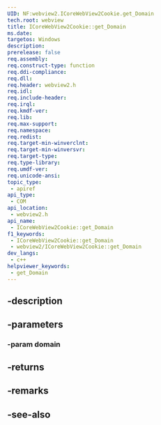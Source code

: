 ```yaml
---
UID: NF:webview2.ICoreWebView2Cookie.get_Domain
tech.root: webview
title: ICoreWebView2Cookie::get_Domain
ms.date: 
targetos: Windows
description: 
prerelease: false
req.assembly: 
req.construct-type: function
req.ddi-compliance: 
req.dll: 
req.header: webview2.h
req.idl: 
req.include-header: 
req.irql: 
req.kmdf-ver: 
req.lib: 
req.max-support: 
req.namespace: 
req.redist: 
req.target-min-winverclnt: 
req.target-min-winversvr: 
req.target-type: 
req.type-library: 
req.umdf-ver: 
req.unicode-ansi: 
topic_type:
 - apiref
api_type:
 - COM
api_location:
 - webview2.h
api_name:
 - ICoreWebView2Cookie::get_Domain
f1_keywords:
 - ICoreWebView2Cookie::get_Domain
 - webview2/ICoreWebView2Cookie::get_Domain
dev_langs:
 - c++
helpviewer_keywords:
 - get_Domain
---
```


## -description

## -parameters

### -param domain

## -returns

## -remarks

## -see-also

